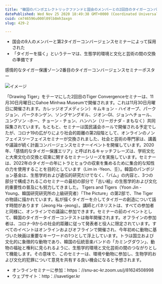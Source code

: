 ```yaml
---
title: "韓国のパンボエレクトリックファンドと国会のメンバーとの2回目のタイガーコンバージェンスセミナー"
datePublished: Wed Nov 25 2020 18:49:38 GMT+0000 (Coordinated Universal Time)
cuid: cm746596u000l09lb8mh3axgn
slug: 429-2

---
```



- 国会の9人のメンバーと第2タイガーコンバージェンスセミナーによって採用された
- 「タイガーを描く」というテーマは、生態学的環境と文化と芸術の間の交換の準備です

感情的なタイガー保護ゾーン2番目のタイガーコンバージェンスセミナーポスター

![イメージ](https://cdn.hashnode.com/res/hashnode/image/upload/v1739501271931/9ac822f2-5b87-4914-8a6b-3a7fcc173a5e.jpeg)

「Drawing Tiger」をテーマにした2回目のTiger Convergenceセミナーは、11月30日月曜日にGahoe Minhwa Museumで開催されます。これは11月30日月曜日に開催されます。カレッジオブメディシン）キムキョン - ハイオープ、パークジョン、パークホンゲン、ソングヤングギル、ジオン-GI、ジョンヘチョール、ユングソン -ホー、チョーン - チョン、ハンハン（リーガナダ - まもなく）共同採集されています。もともと、セミナーは国民議会ホールで開催される予定でしたが、コロナ19の広がりにより社会的距離の第2段階として、オンラインのノンフェイスツーフェイスセミナーが交換されました、社会と芸術の専門家は、講義や議論が続く計画コンバージェンスセミナーイベントを開催しています。2020年、「感情的なタイガー保護エリア」と呼ばれるキャッチフレーズは、学術文化と大衆文化の交換と収束に関するセミナーシリーズを実施しています。セミナーは、2022年のタイガーの年にトラとヒョウの収束を集めるために集合的な知性の力を使用することを目的としています（Lim in -Yeon、壬）。韓国のパンボジョン基金は、生態学的および遺伝的研究だけでなく、「バム」の内容と、3つの部分で構成されるこのセミナーの最初の部分で「古い絵」の生態学的および文化的重要性の普及にも努力してきました。 Tigers and Tigers（Yoon Jin -Young、韓国研究研究所の上級研究者）「The Picture」の第2部で、The Tigerの物語に描かれています。私が描くタイガーを介してタイガーの創造について話す時間があります（Jeong Ha -jeong）。講師とパネリストは、すべての参加者と同様に、オンラインでの議論に参加できます。セミナーの前のイベントとして、韓国のタイガータイガーコンテストは毎年開催されます。オフラインの参加者は、コロナ-9からの社会的距離に従って発表者と役人に限定されています。すべてのイベントはオンラインおよびオフラインで開催され、今年初めに動物に基づいた映画は重要なキーワードの1つとして浮上しています。トラは国立および文化的に象徴的な動物であり、韓国の伝統音楽バンドの「カミングダウン」、動物の福祉と権利に見られるように、生態学的環境と文化芸術の間のつながりとして機能します。その意味で、このセミナーは、環境や動物に参加し、生物学的および文化的犯罪について意見を共有する良い機会になると予想されます。

- オンラインセミナーに参加：https：//snu-ac-kr.zoom.us/j/81624508998
- ウェブサイト：http：//savetiger.kr